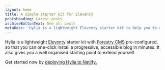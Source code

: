 ```yaml
---
layout: home
title: A simple starter kit for Eleventy
postsHeading: Latest posts
archiveButtonText: See all posts
metaDesc: 'Hylia is a lightweight Eleventy starter kit to help you to create your own blog or personal website.'
---
```


Hylia is a lightweight [Eleventy](https://11ty.dev) starter kit with [Forestry
CMS](https://forestry.io/) pre-configured, so that you can one-click install a
progressive, accessible blog in minutes. It also gives you a well organised
starting point to extend yourself.

Get started now by [deploying Hylia to Netlify.](https://app.netlify.com/start/deploy?repository=https://github.com/edapm/hylia)
